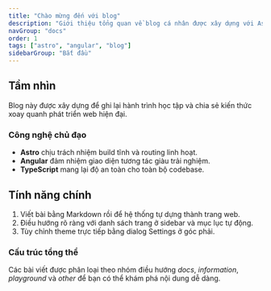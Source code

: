 ```yaml
---
title: "Chào mừng đến với blog"
description: "Giới thiệu tổng quan về blog cá nhân được xây dựng với Astro và Angular."
navGroup: "docs"
order: 1
tags: ["astro", "angular", "blog"]
sidebarGroup: "Bắt đầu"
---
```


## Tầm nhìn

Blog này được xây dựng để ghi lại hành trình học tập và chia sẻ kiến thức xoay quanh phát triển web hiện đại.

### Công nghệ chủ đạo

- **Astro** chịu trách nhiệm build tĩnh và routing linh hoạt.
- **Angular** đảm nhiệm giao diện tương tác giàu trải nghiệm.
- **TypeScript** mang lại độ an toàn cho toàn bộ codebase.

## Tính năng chính

1. Viết bài bằng Markdown rồi để hệ thống tự dựng thành trang web.
2. Điều hướng rõ ràng với danh sách trang ở sidebar và mục lục tự động.
3. Tùy chỉnh theme trực tiếp bằng dialog Settings ở góc phải.

### Cấu trúc tổng thể

Các bài viết được phân loại theo nhóm điều hướng *docs*, *information*, *playground* và *other* để bạn có thể khám phá nội dung dễ dàng.
